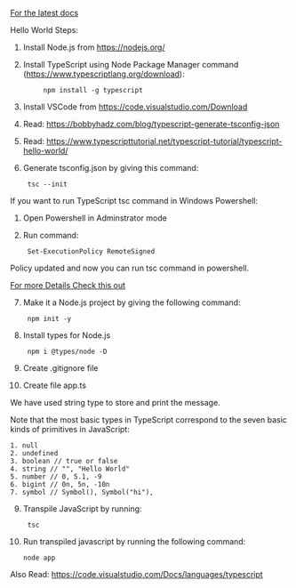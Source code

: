[For the latest docs](https://www.typescriptlang.org/docs/)


Hello World Steps:

1. Install Node.js from https://nodejs.org/

2. Install TypeScript using Node Package Manager command (https://www.typescriptlang.org/download):  

			npm install -g typescript

3. Install VSCode from https://code.visualstudio.com/Download

4. Read: https://bobbyhadz.com/blog/typescript-generate-tsconfig-json

5. Read: https://www.typescripttutorial.net/typescript-tutorial/typescript-hello-world/

6. Generate tsconfig.json by giving this command:

		tsc --init

If you want to run TypeScript tsc command in Windows Powershell:

1. Open Powershell in Adminstrator mode
2. Run command: 

		Set-ExecutionPolicy RemoteSigned

Policy updated and now you can run tsc command in powershell.

[For more Details Check this out](https://islenmisveri.wordpress.com/2021/01/31/working-with-scripts-in-powershell-typescript-compiler-tsc-problem-fix/)


7. Make it a Node.js project by giving the following command:

		npm init -y

8. Install types for Node.js

		npm i @types/node -D

9. Create .gitignore file


10. Create file app.ts

We have used string type to store and print the message.

Note that the most basic types in TypeScript correspond to the seven basic kinds of primitives in JavaScript:

	1. null
	2. undefined
	3. boolean // true or false
	4. string // "", "Hello World"
	5. number // 0, 5.1, -9
	6. bigint // 0n, 5n, -10n
	7. symbol // Symbol(), Symbol("hi"),

9. Transpile JavaScript by running:

		tsc

10. Run transpiled javascript by running the following command:

		node app
		
Also Read:
https://code.visualstudio.com/Docs/languages/typescript


